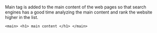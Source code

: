 Main tag is added to the main content of the web pages so that search engines has a good time analyzing the main content and rank the website higher in the list.

`<main> <h1> main content </h1> </main>`

